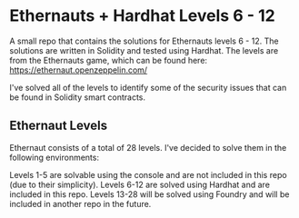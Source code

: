 # Ethernauts + Hardhat Levels 6 - 12

A small repo that contains the solutions for Ethernauts levels 6 - 12. The solutions are written in Solidity and tested using Hardhat.
The levels are from the Ethernauts game, which can be found here: https://ethernaut.openzeppelin.com/

I've solved all of the levels to identify some of the security issues that can be found in Solidity smart contracts.

## Ethernaut Levels
Ethernaut consists of a total of 28 levels. I've decided to solve them in the following environments:

Levels 1-5 are solvable using the console and are not included in this repo (due to their simplicity).
Levels 6-12 are solved using Hardhat and are included in this repo.
Levels 13-28 will be solved using Foundry and will be included in another repo in the future.
